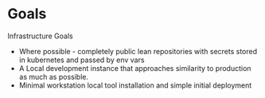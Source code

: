 # Goals

Infrastructure Goals

 * Where possible - completely public lean repositories with secrets stored in kubernetes and passed by env vars
 * A Local development instance that approaches similarity to production as much as possible.
 * Minimal workstation local tool installation and simple initial deployment
